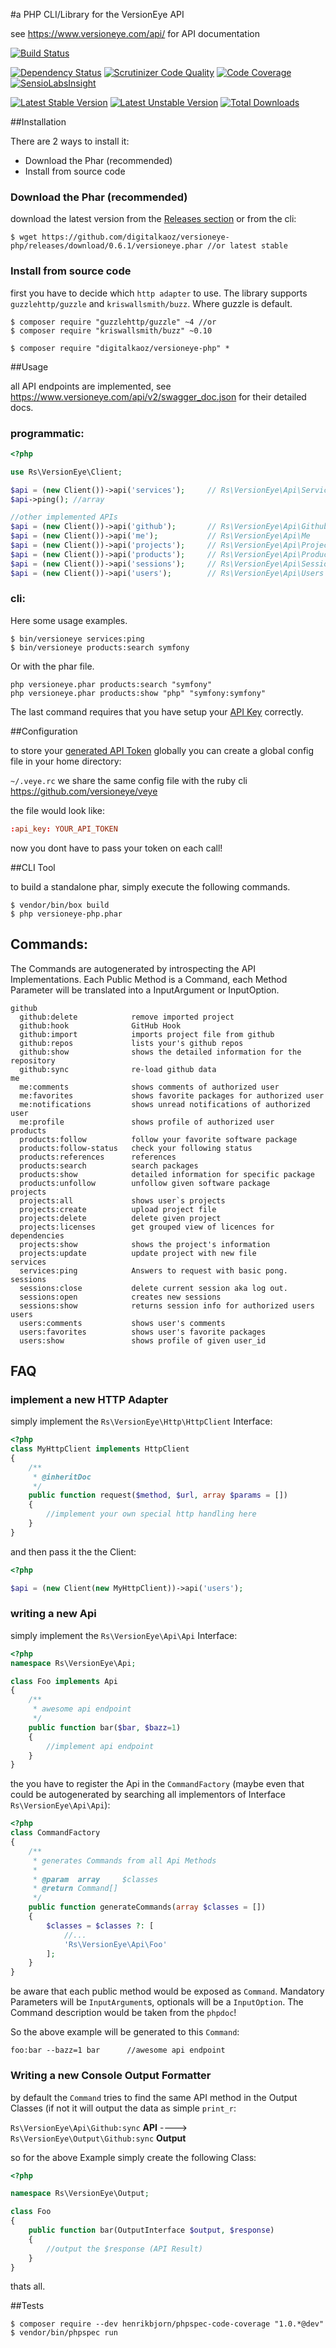 #a PHP CLI/Library for the VersionEye API

see https://www.versioneye.com/api/ for API documentation

[![Build Status](https://travis-ci.org/digitalkaoz/versioneye-php.svg?branch=master)](https://travis-ci.org/digitalkaoz/versioneye-php)

[![Dependency Status](https://www.versioneye.com/php/digitalkaoz:versioneye-php/badge.svg?style=flat)](https://www.versioneye.com/php/digitalkaoz:versioneye-php)
[![Scrutinizer Code Quality](https://scrutinizer-ci.com/g/digitalkaoz/versioneye-php/badges/quality-score.png?b=master)](https://scrutinizer-ci.com/g/digitalkaoz/versioneye-php/?branch=master)
[![Code Coverage](https://scrutinizer-ci.com/g/digitalkaoz/versioneye-php/badges/coverage.png?b=master)](https://scrutinizer-ci.com/g/digitalkaoz/versioneye-php/?branch=master)
[![SensioLabsInsight](https://insight.sensiolabs.com/projects/f7633a7e-4577-4a86-b6d9-ccaa75cb7fa0/mini.png)](https://insight.sensiolabs.com/projects/f7633a7e-4577-4a86-b6d9-ccaa75cb7fa0)

[![Latest Stable Version](https://poser.pugx.org/digitalkaoz/versioneye-php/version.svg)](https://packagist.org/packages/digitalkaoz/versioneye-php)
[![Latest Unstable Version](https://poser.pugx.org/digitalkaoz/versioneye-php/v/unstable.svg)](//packagist.org/packages/digitalkaoz/versioneye-php)
[![Total Downloads](https://poser.pugx.org/digitalkaoz/versioneye-php/downloads.svg)](https://packagist.org/packages/digitalkaoz/versioneye-php)

##Installation

There are 2 ways to install it: 
 
  - Download the Phar (recommended)
  - Install from source code

### Download the Phar (recommended)

download the latest version from the [Releases section](https://github.com/digitalkaoz/versioneye-php/releases/latest) or from the cli:
```
$ wget https://github.com/digitalkaoz/versioneye-php/releases/download/0.6.1/versioneye.phar //or latest stable
```

### Install from source code

first you have to decide which `http adapter` to use. The library supports `guzzlehttp/guzzle` and `kriswallsmith/buzz`. Where guzzle is default.


```
$ composer require "guzzlehttp/guzzle" ~4 //or
$ composer require "kriswallsmith/buzz" ~0.10

$ composer require "digitalkaoz/versioneye-php" *
```

##Usage

all API endpoints are implemented, see https://www.versioneye.com/api/v2/swagger_doc.json for their detailed docs.


### programmatic:

```php
<?php

use Rs\VersionEye\Client;

$api = (new Client())->api('services');     // Rs\VersionEye\Api\Services
$api->ping(); //array

//other implemented APIs
$api = (new Client())->api('github');       // Rs\VersionEye\Api\Github
$api = (new Client())->api('me');           // Rs\VersionEye\Api\Me
$api = (new Client())->api('projects');     // Rs\VersionEye\Api\Projects
$api = (new Client())->api('products');     // Rs\VersionEye\Api\Products
$api = (new Client())->api('sessions');     // Rs\VersionEye\Api\Sessions
$api = (new Client())->api('users');        // Rs\VersionEye\Api\Users

```

### cli:

Here some usage examples.

```
$ bin/versioneye services:ping
$ bin/versioneye products:search symfony
```
Or with the phar file. 

```
php versioneye.phar products:search "symfony"
php versioneye.phar products:show "php" "symfony:symfony"
```

The last command requires that you have setup your [API Key](https://www.versioneye.com/settings/api) correctly. 


##Configuration

to store your [generated API Token](https://www.versioneye.com/settings/api) globally you can create a global config file in your home directory:

`~/.veye.rc` we share the same config file with the ruby cli https://github.com/versioneye/veye

the file would look like:

```rc
:api_key: YOUR_API_TOKEN
```

now you dont have to pass your token on each call!


##CLI Tool

to build a standalone phar, simply execute the following commands.

```
$ vendor/bin/box build
$ php versioneye-php.phar
```

## Commands:

The Commands are autogenerated by introspecting the API Implementations. Each Public Method is a Command, each Method Parameter will be translated into a InputArgument or InputOption.


    github
      github:delete            remove imported project
      github:hook              GitHub Hook
      github:import            imports project file from github
      github:repos             lists your's github repos
      github:show              shows the detailed information for the repository
      github:sync              re-load github data
    me
      me:comments              shows comments of authorized user
      me:favorites             shows favorite packages for authorized user
      me:notifications         shows unread notifications of authorized user
      me:profile               shows profile of authorized user
    products
      products:follow          follow your favorite software package
      products:follow-status   check your following status
      products:references      references
      products:search          search packages
      products:show            detailed information for specific package
      products:unfollow        unfollow given software package
    projects
      projects:all             shows user`s projects
      projects:create          upload project file
      projects:delete          delete given project
      projects:licenses        get grouped view of licences for dependencies
      projects:show            shows the project's information
      projects:update          update project with new file
    services
      services:ping            Answers to request with basic pong.
    sessions
      sessions:close           delete current session aka log out.
      sessions:open            creates new sessions
      sessions:show            returns session info for authorized users
    users
      users:comments           shows user's comments
      users:favorites          shows user's favorite packages
      users:show               shows profile of given user_id


## FAQ

### implement a new HTTP Adapter

simply implement the `Rs\VersionEye\Http\HttpClient` Interface:

```php
<?php
class MyHttpClient implements HttpClient
{
    /**
     * @inheritDoc
     */
    public function request($method, $url, array $params = [])
    {
        //implement your own special http handling here
    }
}
```

and then pass it the the Client:

```php
<?php 

$api = (new Client(new MyHttpClient))->api('users');
```

### writing a new Api

simply implement the `Rs\VersionEye\Api\Api` Interface:

```php
<?php
namespace Rs\VersionEye\Api;

class Foo implements Api
{
    /**
     * awesome api endpoint
     */
    public function bar($bar, $bazz=1)
    {
        //implement api endpoint
    }
}
```

the you have to register the Api in the `CommandFactory` (maybe even that could be autogenerated by searching all implementors of Interface `Rs\VersionEye\Api\Api`):

```php
<?php 
class CommandFactory
{
    /**
     * generates Commands from all Api Methods
     *
     * @param  array     $classes
     * @return Command[]
     */
    public function generateCommands(array $classes = [])
    {
        $classes = $classes ?: [
            //...
            'Rs\VersionEye\Api\Foo'
        ];
    }
}    
``` 
be aware that each public method would be exposed as `Command`. Mandatory Parameters will be `InputArgument`s, optionals will be a `InputOption`. The Command description would be taken from the `phpdoc`!

So the above example will be generated to this `Command`:

    foo:bar --bazz=1 bar      //awesome api endpoint


### Writing a new Console Output Formatter

by default the `Command` tries to find the same API method in the Output Classes (if not it will output the data as simple `print_r`:

`Rs\VersionEye\Api\Github:sync` **API** ----> `Rs\VersionEye\Output\Github:sync` **Output**

so for the above Example simply create the following Class:

```php
<?php

namespace Rs\VersionEye\Output;

class Foo
{
    public function bar(OutputInterface $output, $response)
    {
        //output the $response (API Result)
    }
}
```

thats all.

##Tests

```
$ composer require --dev henrikbjorn/phpspec-code-coverage "1.0.*@dev"
$ vendor/bin/phpspec run
```
